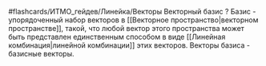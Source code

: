 #flashcards/ИТМО_гейдев/Линейка/Векторы
Векторный базис
?
Базис - упорядоченный набор векторов в [[Векторное пространство|векторном пространстве]], такой, что любой вектор этого пространства может быть представлен единственным способом в виде [[Линейная комбинация|линейной комбинации]] этих векторов. Векторы базиса - базисные векторы.
